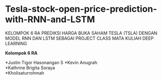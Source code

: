 # Tesla-stock-open-price-prediction-with-RNN-and-LSTM
KELOMPOK 6 RA
PREDIKSI HARGA BUKA SAHAM TESLA (TSLA) DENGAN MODEL RNN DAN LSTM SEBAGAI PROJECT CLASS MATA KULIAH DEEP LEARNING

**Kelompok 6 RA**

*Justin Tigor Hasonangan S
*Kevin Anugrah                      
*Kathrine Brigita Soraya	          
*Kholisaturrohmah                   
